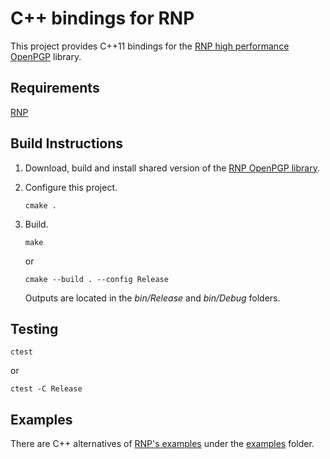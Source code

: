 # C++ bindings for RNP

This project provides C++11 bindings for the [RNP high performance OpenPGP](https://github.com/rnpgp/rnp) library.

## Requirements

[RNP](https://github.com/rnpgp/rnp)

## Build Instructions

1. Download, build and install shared version of the [RNP OpenPGP library](https://github.com/rnpgp/rnp).

2. Configure this project.

    ```
    cmake .
    ```

3. Build.

    ```
    make
    ```

    or

    ```
    cmake --build . --config Release
    ```
    
    Outputs are located in the _bin/Release_ and _bin/Debug_ folders.

## Testing

```
ctest
```

or

```
ctest -C Release
```

## Examples

There are C++ alternatives of [RNP's examples](https://github.com/rnpgp/rnp/tree/master/src/examples) under the [examples](examples) folder.
